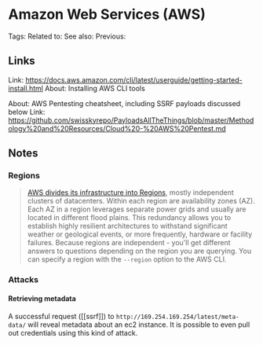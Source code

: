 # Amazon Web Services (AWS)
Tags:
Related to:
See also:
Previous:

## Links
Link: https://docs.aws.amazon.com/cli/latest/userguide/getting-started-install.html
About: Installing AWS CLI tools

About: AWS Pentesting cheatsheet, including SSRF payloads discussed below
Link: https://github.com/swisskyrepo/PayloadsAllTheThings/blob/master/Methodology%20and%20Resources/Cloud%20-%20AWS%20Pentest.md

## Notes

### Regions
> [AWS divides its infrastructure into Regions](https://docs.aws.amazon.com/AWSEC2/latest/UserGuide/using-regions-availability-zones.html#concepts-available-regions), mostly independent clusters of datacenters. Within each region are availability zones (AZ). Each AZ in a region leverages separate power grids and usually are located in different flood plains. This redundancy allows you to establish highly resilient architectures to withstand significant weather or geological events, or more frequently, hardware or facility failures. 
	Because regions are independent - you'll get different answers to questions depending on the region you are querying. You can specify a region with the `--region` option to the AWS CLI.

### Attacks

#### Retrieving metadata
A successful request ([[ssrf]]) to `http://169.254.169.254/latest/meta-data/` will reveal metadata about an ec2 instance. It is possible to even pull out credentials using this kind of attack.